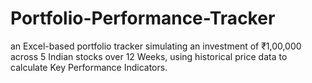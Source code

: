 # Portfolio-Performance-Tracker
an Excel-based portfolio tracker simulating an investment of ₹1,00,000 across 5 Indian stocks over 12 Weeks, using historical price data to calculate Key Performance Indicators.
